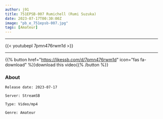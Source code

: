 ```yaml
---
author: j91
title: 751EPSB-007 Rumichell (Rumi Suzuka)
date: 2023-07-17T00:30:00Z
image: "pb_e_751epsb-007.jpg"
tags: [Amateur]
---
```

___

{{< youtubepl 7pmn476rwm1d >}}
___

{{% button href="https://likessb.com/d/7pmn476rwm1d" icon="fas fa-download" %}}download this video{{% /button %}}
### About

`Release date: 2023-07-17`

`Server: StreamSB`

`Type: Video/mp4`

`Genre:	Amateur`
